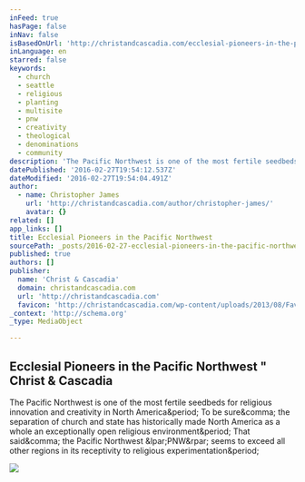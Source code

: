 ```yaml
---
inFeed: true
hasPage: false
inNav: false
isBasedOnUrl: 'http://christandcascadia.com/ecclesial-pioneers-in-the-pacific-northwest-james/'
inLanguage: en
starred: false
keywords:
  - church
  - seattle
  - religious
  - planting
  - multisite
  - pnw
  - creativity
  - theological
  - denominations
  - community
description: 'The Pacific Northwest is one of the most fertile seedbeds for religious innovation and creativity in North America. To be sure, the separation of church and state has historically made North America as a whole an exceptionally open religious environment. That said, the Pacific Northwest (PNW) seems to exceed all other regions in its receptivity to religious experimentation.'
datePublished: '2016-02-27T19:54:12.537Z'
dateModified: '2016-02-27T19:54:04.491Z'
author:
  - name: Christopher James
    url: 'http://christandcascadia.com/author/christopher-james/'
    avatar: {}
related: []
app_links: []
title: Ecclesial Pioneers in the Pacific Northwest
sourcePath: _posts/2016-02-27-ecclesial-pioneers-in-the-pacific-northwest-christ-and-casca.md
published: true
authors: []
publisher:
  name: 'Christ & Cascadia'
  domain: christandcascadia.com
  url: 'http://christandcascadia.com'
  favicon: 'http://christandcascadia.com/wp-content/uploads/2013/08/Favicon-Blue-tree-Cascadia_2-logos-21.jpg'
_context: 'http://schema.org'
_type: MediaObject

---
```

<article style=""><h1>Ecclesial Pioneers in the Pacific Northwest " Christ &amp; Cascadia</h1><p>The Pacific Northwest is one of the most fertile seedbeds for religious innovation and creativity in North America&amp;period; To be sure&amp;comma; the separation of church and state has historically made North America as a whole an exceptionally open religious environment&amp;period; That said&amp;comma; the Pacific Northwest &amp;lpar;PNW&amp;rpar; seems to exceed all other regions in its receptivity to religious experimentation&amp;period;</p><img src="http://christandcascadia.com/wp-content/uploads/2013/10/cool-church-architecture-m.jpg" /></article>